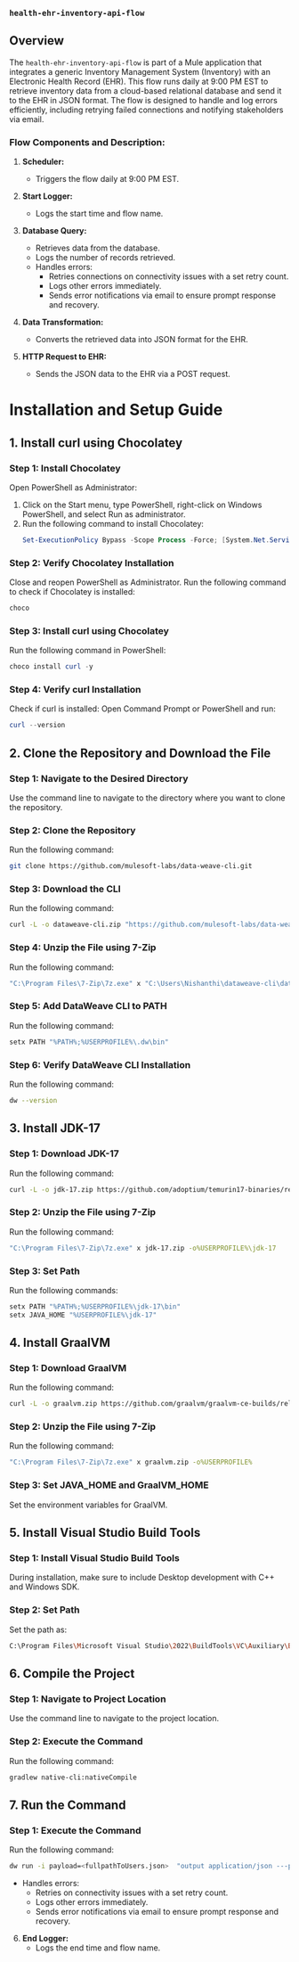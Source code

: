 
### `health-ehr-inventory-api-flow`

## Overview

The `health-ehr-inventory-api-flow` is part of a Mule application that integrates a generic Inventory Management System (Inventory) with an Electronic Health Record (EHR). This flow runs daily at 9:00 PM EST to retrieve inventory data from a cloud-based relational database and send it to the EHR in JSON format. The flow is designed to handle and log errors efficiently, including retrying failed connections and notifying stakeholders via email.

### Flow Components and Description:

1. **Scheduler:**
   - Triggers the flow daily at 9:00 PM EST.

2. **Start Logger:**
   - Logs the start time and flow name.

3. **Database Query:**
   - Retrieves data from the database.
   - Logs the number of records retrieved.
   - Handles errors:
     - Retries connections on connectivity issues with a set retry count.
     - Logs other errors immediately.
     - Sends error notifications via email to ensure prompt response and recovery.

4. **Data Transformation:**
   - Converts the retrieved data into JSON format for the EHR.

5. **HTTP Request to EHR:**
   - Sends the JSON data to the EHR via a POST request.
  
# Installation and Setup Guide

## 1. Install curl using Chocolatey

### Step 1: Install Chocolatey
Open PowerShell as Administrator:
1. Click on the Start menu, type PowerShell, right-click on Windows PowerShell, and select Run as administrator.
2. Run the following command to install Chocolatey:
   ```powershell
   Set-ExecutionPolicy Bypass -Scope Process -Force; [System.Net.ServicePointManager]::SecurityProtocol = [System.Net.ServicePointManager]::SecurityProtocol -bor 3072; iex ((New-Object System.Net.WebClient).DownloadString('https://community.chocolatey.org/install.ps1'))
   ```

### Step 2: Verify Chocolatey Installation
Close and reopen PowerShell as Administrator.
Run the following command to check if Chocolatey is installed:
```powershell
choco
```

### Step 3: Install curl using Chocolatey
Run the following command in PowerShell:
```powershell
choco install curl -y
```

### Step 4: Verify curl Installation
Check if curl is installed:
Open Command Prompt or PowerShell and run:
```powershell
curl --version
```

## 2. Clone the Repository and Download the File

### Step 1: Navigate to the Desired Directory
Use the command line to navigate to the directory where you want to clone the repository.

### Step 2: Clone the Repository
Run the following command:
```bash
git clone https://github.com/mulesoft-labs/data-weave-cli.git
```

### Step 3: Download the CLI
Run the following command:
```bash
curl -L -o dataweave-cli.zip "https://github.com/mulesoft-labs/data-weave-cli/releases/download/v1.0.34/dw-1.0.34-Windows"
```

### Step 4: Unzip the File using 7-Zip
Run the following command:
```bash
"C:\Program Files\7-Zip\7z.exe" x "C:\Users\Nishanthi\dataweave-cli\dataweave-cli.zip" -o%USERPROFILE%\.dw
```

### Step 5: Add DataWeave CLI to PATH
Run the following command:
```bash
setx PATH "%PATH%;%USERPROFILE%\.dw\bin"
```

### Step 6: Verify DataWeave CLI Installation
Run the following command:
```bash
dw --version
```

## 3. Install JDK-17

### Step 1: Download JDK-17
Run the following command:
```bash
curl -L -o jdk-17.zip https://github.com/adoptium/temurin17-binaries/releases/download/jdk-17.0.12%2B7/OpenJDK17U-jdk_x64_windows_hotspot_17.0.12_7.zip
```

### Step 2: Unzip the File using 7-Zip
Run the following command:
```bash
"C:\Program Files\7-Zip\7z.exe" x jdk-17.zip -o%USERPROFILE%\jdk-17
```

### Step 3: Set Path
Run the following commands:
```bash
setx PATH "%PATH%;%USERPROFILE%\jdk-17\bin"
setx JAVA_HOME "%USERPROFILE%\jdk-17"
```

## 4. Install GraalVM

### Step 1: Download GraalVM
Run the following command:
```bash
curl -L -o graalvm.zip https://github.com/graalvm/graalvm-ce-builds/releases/download/jdk-17.0.8/graalvm-community-jdk-17.0.8_windows-x64_bin.zip
```

### Step 2: Unzip the File using 7-Zip
Run the following command:
```bash
"C:\Program Files\7-Zip\7z.exe" x graalvm.zip -o%USERPROFILE%
```

### Step 3: Set JAVA_HOME and GraalVM_HOME
Set the environment variables for GraalVM.

## 5. Install Visual Studio Build Tools

### Step 1: Install Visual Studio Build Tools
During installation, make sure to include Desktop development with C++ and Windows SDK.

### Step 2: Set Path
Set the path as:
```bash
C:\Program Files\Microsoft Visual Studio\2022\BuildTools\VC\Auxiliary\Build
```

## 6. Compile the Project

### Step 1: Navigate to Project Location
Use the command line to navigate to the project location.

### Step 2: Execute the Command
Run the following command:
```bash
gradlew native-cli:nativeCompile
```

## 7. Run the Command

### Step 1: Execute the Command
Run the following command:
```bash
dw run -i payload=<fullpathToUsers.json>  "output application/json ---payload map (value, index) -> { (index) : value}"
```
   - Handles errors:
     - Retries on connectivity issues with a set retry count.
     - Logs other errors immediately.
     - Sends error notifications via email to ensure prompt response and recovery.

6. **End Logger:**
   - Logs the end time and flow name.

